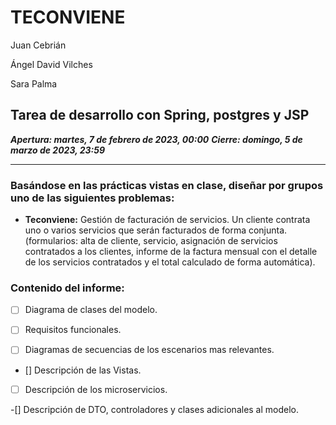 # TECONVIENE
Juan Cebrián

Ángel David Vilches

Sara Palma

## Tarea de desarrollo con Spring, postgres y JSP
***Apertura: martes, 7 de febrero de 2023, 00:00***
***Cierre: domingo, 5 de marzo de 2023, 23:59***

---

### Basándose en las prácticas vistas en clase, diseñar por grupos uno de las siguientes problemas:

- **Teconviene:** Gestión de facturación de servicios. Un cliente contrata uno o varios servicios que serán facturados de forma conjunta. (formularios: alta de cliente, servicio, asignación de servicios contratados a los clientes, informe de la factura mensual con el detalle de los servicios contratados y el total calculado de forma automática).

### Contenido del informe:

-[ ] Diagrama de clases del modelo.

-[ ] Requisitos funcionales.

-[ ] Diagramas de secuencias de los escenarios mas relevantes.

- [] Descripción de las Vistas.

- [ ] Descripción de los microservicios.

-[] Descripción de DTO, controladores y clases adicionales al modelo.
